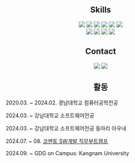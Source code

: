 <h2 align="center">Skills</h2>

<p align="center">
<img src="https://img.shields.io/badge/HTML-239120?style=for-the-badge&logo=html5&logoColor=white"/></a>
<img src="https://img.shields.io/badge/CSS-239120?&style=for-the-badge&logo=css3&logoColor=white"/></a>
<img src="https://img.shields.io/badge/JavaScript-F7DF1E?style=for-the-badge&logo=JavaScript&logoColor=white"/></a>
<img src="https://img.shields.io/badge/C-00599C?style=for-the-badge&logo=c&logoColor=white"/></a>
<img src="https://img.shields.io/badge/Python-3776AB?style=for-the-badge&logo=python&logoColor=white"/></a>
<img src="https://img.shields.io/badge/Java-ED8B00?style=for-the-badge&logo=openjdk&logoColor=white"/></a>
<br>
<img src="https://img.shields.io/badge/Spring Boot-6DB33F?style=for-the-badge&logo=spring&logoColor=white"/></a>
<img src="https://img.shields.io/badge/Django-092E20?style=for-the-badge&logo=django&logoColor=white"/></a>
<img src="https://img.shields.io/badge/React Native-61DAFB?style=for-the-badge&logo=react&logoColor=white"/></a>
<img src="https://img.shields.io/badge/MySQL-00000F?style=for-the-badge&logo=mysql&logoColor=white"/></a>
</p>

<h2 align="center">Contact</h2>

<p align="center">
<a href="https://blog.naver.com/kanden9999">
  <img src="https://img.shields.io/badge/Naver Blog-03C75A?style=for-the-badge&logo=Naver&logoColor=white"/></a>
</a>
<a href="mailto:heroria0503@gmail.com">
  <img src="https://img.shields.io/badge/Gmail-D14836?style=for-the-badge&logo=gmail&logoColor=white"/></a>
</a>
</p>

<h2 align="center">활동</h2>

2020.03. ~ 2024.02. 경남대학교 컴퓨터공학전공

2024.03. ~ 강남대학교 소프트웨어전공

2024.03. ~ 강남대학교 소프트웨어전공 동아리 아우내

2024.07. ~ 08. [코멘토 SW개발 직무부트캠프](https://blog.naver.com/kanden9999/223573949073)

2024.09. ~ GDG on Campus: Kangnam University
